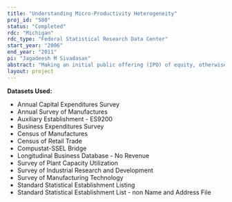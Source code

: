 ```yaml
---
title: "Understanding Micro-Productivity Heterogeneity"
proj_id: "580"
status: "Completed"
rdc: "Michigan"
rdc_type: "Federal Statistical Research Data Center"
start_year: "2006"
end_year: "2011"
pi: "Jagadeesh M Sivadasan"
abstract: "Making an initial public offering (IPO) of equity, otherwise known as “going public,” is an important event in the life of a firm. In this research project, we will analyze how the product market performance of a firm affects the timing of its going public decision.  While the existing literature has documented that firms have poor operating performance (as measured by profits) in the years immediately after going public, the precise reason for this poor performance has not been previously addressed. We propose to identify the sources of this poor performance by studying how a firm’s productivity, sales, market share, labor costs and employment levels, material costs, rental and administrative expenses, and capital expenditures change subsequent to going public. This analysis will provide important information on the way in which firms report the value of these measures as collected by U.S. Census Bureau programs.   In addition, public firms in general are under more scrutiny and monitoring by regulatory agencies than private firms because once a firm becomes public, it has to file its relevant information on a regular basis to the securities exchange and other regulatory authorities, and answer to its shareholders. Thus, the public financial disclosure requirement may strengthen the firm’s internal data collection and reporting, and this in turn may lead to a better response rate and better reporting quality to the surveys conducted by the Census Bureau. By identifying the public versus private status of establishments in the Census Bureau databases, we will also be able to analyze the data quality of these establishments prior to and after going public, and report if there are any changes in the quality of the data reported by various establishments after this change in public versus private status."
layout: project
---
```


**Datasets Used:**

  - Annual Capital Expenditures Survey 
  - Annual Survey of Manufactures 
  - Auxiliary Establishment - ES9200 
  - Business Expenditures Survey 
  - Census of Manufactures 
  - Census of Retail Trade 
  - Compustat-SSEL Bridge 
  - Longitudinal Business Database - No Revenue 
  - Survey of Plant Capacity Utilization 
  - Survey of Industrial Research and Development 
  - Survey of Manufacturing Technology 
  - Standard Statistical Establishment Listing 
  - Standard Statistical Establishment List - non Name and Address File 

